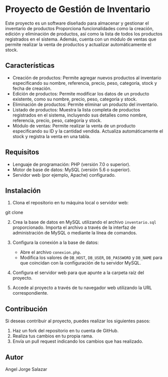 
# Proyecto de Gestión de Inventario

Este proyecto es un software diseñado para almacenar y gestionar el inventario de productos Proporciona funcionalidades como la creación, edición y eliminación de productos, así como la lista de todos los productos registrados en el sistema. Además, cuenta con un módulo de ventas que permite realizar la venta de productos y actualizar automáticamente el stock.

## Características

- Creación de productos: Permite agregar nuevos productos al inventario especificando su nombre, referencia, precio, peso, categoría, stock y fecha de creación.
- Edición de productos: Permite modificar los datos de un producto existente, como su nombre, precio, peso, categoría y stock.
- Eliminación de productos: Permite eliminar un producto del inventario.
- Listado de productos: Muestra la lista completa de productos registrados en el sistema, incluyendo sus detalles como nombre, referencia, precio, peso, categoría y stock.
- Módulo de ventas: Permite realizar la venta de un producto especificando su ID y la cantidad vendida. Actualiza automáticamente el stock y registra la venta en una tabla.

## Requisitos

- Lenguaje de programación: PHP (versión 7.0 o superior).
- Motor de base de datos: MySQL (versión 5.6 o superior).
- Servidor web (por ejemplo, Apache) configurado.

## Instalación

1. Clona el repositorio en tu máquina local o servidor web:


git clone <URL del repositorio>


2. Crea la base de datos en MySQL utilizando el archivo `inventario.sql` proporcionado. Importa el archivo a través de la interfaz de administración de MySQL o mediante la línea de comandos.

3. Configura la conexión a la base de datos:
   - Abre el archivo `conexion.php`.
   - Modifica los valores de `DB_HOST`, `DB_USER`, `DB_PASSWORD` y `DB_NAME` para que coincidan con la configuración de tu servidor MySQL.

4. Configura el servidor web para que apunte a la carpeta raíz del proyecto.

5. Accede al proyecto a través de tu navegador web utilizando la URL correspondiente.


## Contribución

Si deseas contribuir al proyecto, puedes realizar los siguientes pasos:

1. Haz un fork del repositorio en tu cuenta de GitHub.
2. Realiza tus cambios en tu propia rama.
3. Envía un pull request indicando los cambios que has realizado.

## Autor

Angel Jorge Salazar


